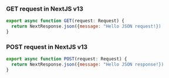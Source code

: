 ### GET request in NextJS v13

```js
export async function GET(request: Request) {
  return NextResponse.json({message: "Hello JSON request!})
}
```

### POST request in NextJS v13

```js
export async function POST(request: Request) {
  return NextResponse.json({message: "Hello JSON response!})
}
```
